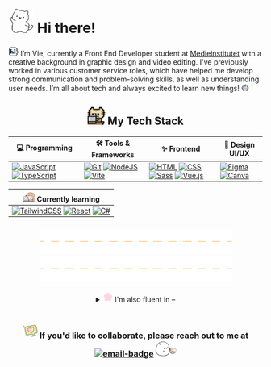 # <img src="img/cat-wave.gif" width="50" height="50"> Hi there!

[<img src="img/hi-bubble.gif" width="20" height="20">](https://emoji.gg/emoji/27073-hispeechbubble) I’m Vie, currently a Front End Developer student at [Medieinstitutet](https://github.com/medieinstitutet) with a creative background in graphic design and video editing. I've previously worked in various customer service roles, which have helped me develop strong communication and problem-solving skills, as well as understanding user needs. I’m all about tech and always excited to learn new things! <img src="img/dancing-blob.gif" width="15" height="15">

## <div align="center"><img src="img/typing-cat.gif" width="35" height="35"> My Tech Stack</div>

<div align="center">
  
| 💻 Programming | 🛠️ Tools & Frameworks | ✨ Frontend | 🎨 Design UI/UX |
| -------------- | ---------------------- | ----------- | ---------- |
| [![JavaScript](https://img.shields.io/badge/JavaScript-F7DF1E?logo=javascript&logoColor=000)](#) [![TypeScript](https://img.shields.io/badge/TypeScript-3178C6?logo=typescript&logoColor=fff)](#) | [![Git](https://img.shields.io/badge/Git-F05032?logo=git&logoColor=fff)](#) [![NodeJS](https://img.shields.io/badge/Node.js-6DA55F?logo=node.js&logoColor=white)](#) [![Vite](https://img.shields.io/badge/Vite-646CFF?logo=vite&logoColor=fff)](#) | [![HTML](https://img.shields.io/badge/HTML-%23E34F26.svg?logo=html5&logoColor=white)](#) [![CSS](https://img.shields.io/badge/CSS-1572B6?logo=css3&logoColor=fff)](#) [![Sass](https://img.shields.io/badge/Sass-C69?logo=sass&logoColor=fff)](#) [![Vue.js](https://img.shields.io/badge/Vue.js-4FC08D?logo=vuedotjs&logoColor=fff)](#) | [![Figma](https://img.shields.io/badge/Figma-F24E1E?logo=figma&logoColor=white)](#) [![Canva](https://img.shields.io/badge/Canva-%2300C4CC.svg?&logo=Canva&logoColor=white)](#) |

| <img src="img/studying-tired.gif" width="25" height="21"> Currently learning |
| ---------------------------------------------------------------------------- |
| [![TailwindCSS](https://img.shields.io/badge/Tailwind%20CSS-%2338B2AC.svg?logo=tailwind-css&logoColor=white)](#) [![React](https://img.shields.io/badge/React-%2320232a.svg?logo=react&logoColor=%2361DAFB)](#) [![C#](https://custom-icon-badges.demolab.com/badge/C%23-%23239120.svg?logo=cshrp&logoColor=white)](#)|

<!-- | <img src="img/heart-bubble.gif" width="20" height="20"> | <img src="img/kitty-laptop.gif" width="20" height="20"> |
| --- | -- |
| <strong>💻 Programming</strong> | [![JavaScript](https://img.shields.io/badge/JavaScript-F7DF1E?logo=javascript&logoColor=000)](#) [![TypeScript](https://img.shields.io/badge/TypeScript-3178C6?logo=typescript&logoColor=fff)](#) |
| <strong>🛠️ Tools & Frameworks</strong> | [![Git](https://img.shields.io/badge/Git-F05032?logo=git&logoColor=fff)](#) [![NodeJS](https://img.shields.io/badge/Node.js-6DA55F?logo=node.js&logoColor=white)](#) [![Vite](https://img.shields.io/badge/Vite-646CFF?logo=vite&logoColor=fff)](#) |
| <strong>✨ Frontend</strong> | [![HTML](https://img.shields.io/badge/HTML-%23E34F26.svg?logo=html5&logoColor=white)](#) [![CSS](https://img.shields.io/badge/CSS-1572B6?logo=css3&logoColor=fff)](#) [![Sass](https://img.shields.io/badge/Sass-C69?logo=sass&logoColor=fff)](#) [![Vue.js](https://img.shields.io/badge/Vue.js-4FC08D?logo=vuedotjs&logoColor=fff)](#) |
| <strong>🎨 Design</strong> | [![Figma](https://img.shields.io/badge/Figma-F24E1E?logo=figma&logoColor=white)](#) [![Canva](https://img.shields.io/badge/Canva-%2300C4CC.svg?&logo=Canva&logoColor=white)](#) | -->

</div>

### <div align="center"><img src="img/hr-line.gif"><img src="img/hr-line.gif"></div>

<div align="center">
<details>
  <summary><img src="img/wiggle-star.gif" width="19" height="21"> I'm also fluent in –</summary> <br>

  ![uk-flag](img/uk-flag.png) English &nbsp; &nbsp; ![sweden-flag](img/sweden-flag.png) Swedish &nbsp; &nbsp; ![vietnam-flag](img/vietnam-flag.png) Vietnamese
</details>
</div>

<br>

### <div align="center"><img src="img/heart-shake-bubble.png" width="30" height="30"> If you'd like to collaborate, please reach out to me at <a href="mailto:vy.petersson@medieinstitutet.se"><img alt="email-badge" src="https://img.shields.io/badge/%F0%9F%93%AB_my_email-white"></a> <img src="img/blob-shaking-hand.gif" width="41" height="32"></div>

